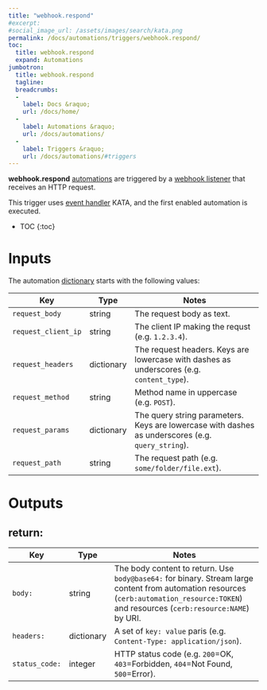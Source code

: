 ```yaml
---
title: "webhook.respond"
#excerpt: 
#social_image_url: /assets/images/search/kata.png
permalink: /docs/automations/triggers/webhook.respond/
toc:
  title: webhook.respond
  expand: Automations
jumbotron:
  title: webhook.respond
  tagline: 
  breadcrumbs:
  -
    label: Docs &raquo;
    url: /docs/home/
  -
    label: Automations &raquo;
    url: /docs/automations/
  -
    label: Triggers &raquo;
    url: /docs/automations/#triggers
---
```


**webhook.respond** [automations](/docs/automations/) are triggered by a [webhook listener](/docs/webhooks/) that receives an HTTP request.

This trigger uses [event handler](/docs/automations/#events) KATA, and the first enabled automation is executed.

* TOC
{:toc}

# Inputs

The automation [dictionary](/docs/automations/#dictionaries) starts with the following values:

| Key | Type | Notes
|-|-|-
| `request_body` | string | The request body as text.
| `request_client_ip` | string | The client IP making the requst (e.g. `1.2.3.4`).
| `request_headers` | dictionary | The request headers. Keys are lowercase with dashes as underscores (e.g. `content_type`).
| `request_method` | string | Method name in uppercase (e.g. `POST`).
| `request_params` | dictionary | The query string parameters. Keys are lowercase with dashes as underscores (e.g. `query_string`).
| `request_path` | string | The request path (e.g. `some/folder/file.ext`).

# Outputs

## return:

| Key | Type | Notes
|-|-|-
| `body:` | string | The body content to return. Use `body@base64:` for binary. Stream large content from automation resources (`cerb:automation_resource:TOKEN`) and resources (`cerb:resource:NAME`) by URI.
| `headers:` | dictionary | A set of `key: value` paris (e.g. `Content-Type: application/json`).
| `status_code:` | integer | HTTP status code (e.g. `200`=OK, `403`=Forbidden, `404`=Not Found, `500`=Error). 
